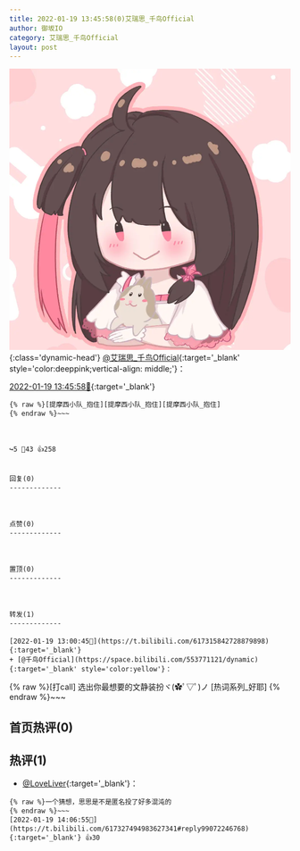 ```yaml
---
title: 2022-01-19 13:45:58(0)艾瑞思_千鸟Official
author: 御坂IO
category: 艾瑞思_千鸟Official
layout: post
---
```


![img](/images/7e08840c56f251de28bdf766b647bd5fe9a5d50a.jpg){:class='dynamic-head'}
[@艾瑞思_千鸟Official](https://space.bilibili.com/1090010845/dynamic){:target='_blank' style='color:deeppink;vertical-align: middle;'}：

[2022-01-19 13:45:58🔗](https://t.bilibili.com/617327494983627341){:target='_blank'}

~~~
{% raw %}[提摩西小队_抱住][提摩西小队_抱住][提摩西小队_抱住]
{% endraw %}~~~



↪️5 💬43 👍258


回复(0)
-------------



点赞(0)
-------------



置顶(0)
-------------



转发(1)
-------------

[2022-01-19 13:00:45🔗](https://t.bilibili.com/617315842728879898){:target='_blank'}
+ [@千鸟Official](https://space.bilibili.com/553771121/dynamic){:target='_blank' style='color:yellow'}：
~~~
{% raw %}[打call] ​选出你最想要的文静装扮ヾ(✿ﾟ▽ﾟ)ノ [热词系列_好耶]
{% endraw %}~~~






首页热评(0)
-------------



热评(1)
-------------

+ [@LoveLiver](https://space.bilibili.com/2804546/dynamic){:target='_blank'}：
~~~
{% raw %}一个猜想，思思是不是匿名投了好多混沌的
{% endraw %}~~~
[2022-01-19 14:06:55🔗](https://t.bilibili.com/617327494983627341#reply99072246768){:target='_blank'} 👍30


